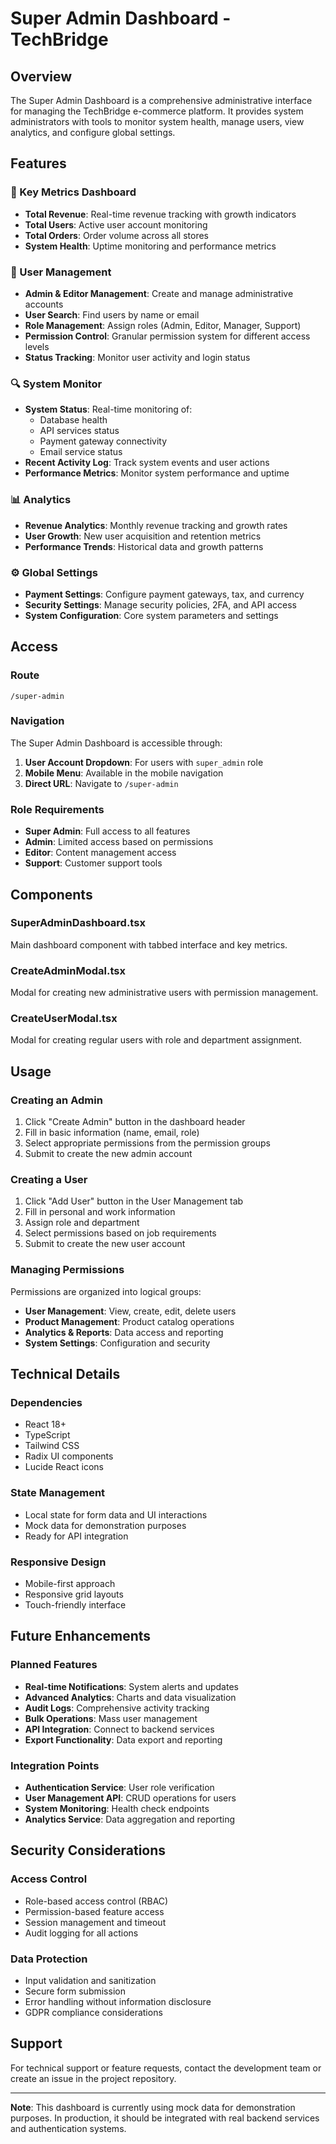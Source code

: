 # Super Admin Dashboard - TechBridge

## Overview
The Super Admin Dashboard is a comprehensive administrative interface for managing the TechBridge e-commerce platform. It provides system administrators with tools to monitor system health, manage users, view analytics, and configure global settings.

## Features

### 🎯 Key Metrics Dashboard
- **Total Revenue**: Real-time revenue tracking with growth indicators
- **Total Users**: Active user account monitoring
- **Total Orders**: Order volume across all stores
- **System Health**: Uptime monitoring and performance metrics

### 👥 User Management
- **Admin & Editor Management**: Create and manage administrative accounts
- **User Search**: Find users by name or email
- **Role Management**: Assign roles (Admin, Editor, Manager, Support)
- **Permission Control**: Granular permission system for different access levels
- **Status Tracking**: Monitor user activity and login status

### 🔍 System Monitor
- **System Status**: Real-time monitoring of:
  - Database health
  - API services status
  - Payment gateway connectivity
  - Email service status
- **Recent Activity Log**: Track system events and user actions
- **Performance Metrics**: Monitor system performance and uptime

### 📊 Analytics
- **Revenue Analytics**: Monthly revenue tracking and growth rates
- **User Growth**: New user acquisition and retention metrics
- **Performance Trends**: Historical data and growth patterns

### ⚙️ Global Settings
- **Payment Settings**: Configure payment gateways, tax, and currency
- **Security Settings**: Manage security policies, 2FA, and API access
- **System Configuration**: Core system parameters and settings

## Access

### Route
```
/super-admin
```

### Navigation
The Super Admin Dashboard is accessible through:
1. **User Account Dropdown**: For users with `super_admin` role
2. **Mobile Menu**: Available in the mobile navigation
3. **Direct URL**: Navigate to `/super-admin`

### Role Requirements
- **Super Admin**: Full access to all features
- **Admin**: Limited access based on permissions
- **Editor**: Content management access
- **Support**: Customer support tools

## Components

### SuperAdminDashboard.tsx
Main dashboard component with tabbed interface and key metrics.

### CreateAdminModal.tsx
Modal for creating new administrative users with permission management.

### CreateUserModal.tsx
Modal for creating regular users with role and department assignment.

## Usage

### Creating an Admin
1. Click "Create Admin" button in the dashboard header
2. Fill in basic information (name, email, role)
3. Select appropriate permissions from the permission groups
4. Submit to create the new admin account

### Creating a User
1. Click "Add User" button in the User Management tab
2. Fill in personal and work information
3. Assign role and department
4. Select permissions based on job requirements
5. Submit to create the new user account

### Managing Permissions
Permissions are organized into logical groups:
- **User Management**: View, create, edit, delete users
- **Product Management**: Product catalog operations
- **Analytics & Reports**: Data access and reporting
- **System Settings**: Configuration and security

## Technical Details

### Dependencies
- React 18+
- TypeScript
- Tailwind CSS
- Radix UI components
- Lucide React icons

### State Management
- Local state for form data and UI interactions
- Mock data for demonstration purposes
- Ready for API integration

### Responsive Design
- Mobile-first approach
- Responsive grid layouts
- Touch-friendly interface

## Future Enhancements

### Planned Features
- **Real-time Notifications**: System alerts and updates
- **Advanced Analytics**: Charts and data visualization
- **Audit Logs**: Comprehensive activity tracking
- **Bulk Operations**: Mass user management
- **API Integration**: Connect to backend services
- **Export Functionality**: Data export and reporting

### Integration Points
- **Authentication Service**: User role verification
- **User Management API**: CRUD operations for users
- **System Monitoring**: Health check endpoints
- **Analytics Service**: Data aggregation and reporting

## Security Considerations

### Access Control
- Role-based access control (RBAC)
- Permission-based feature access
- Session management and timeout
- Audit logging for all actions

### Data Protection
- Input validation and sanitization
- Secure form submission
- Error handling without information disclosure
- GDPR compliance considerations

## Support

For technical support or feature requests, contact the development team or create an issue in the project repository.

---

**Note**: This dashboard is currently using mock data for demonstration purposes. In production, it should be integrated with real backend services and authentication systems.
